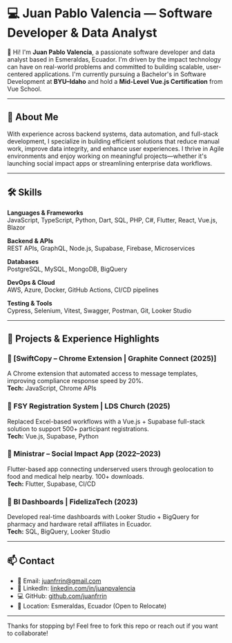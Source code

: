 # 💻 Juan Pablo Valencia — Software Developer & Data Analyst

👋 Hi! I'm **Juan Pablo Valencia**, a passionate software developer and data analyst based in Esmeraldas, Ecuador. I'm driven by the impact technology can have on real-world problems and committed to building scalable, user-centered applications. I'm currently pursuing a Bachelor's in Software Development at **BYU–Idaho** and hold a **Mid-Level Vue.js Certification** from Vue School.

---

## 🚀 About Me

With experience across backend systems, data automation, and full-stack development, I specialize in building efficient solutions that reduce manual work, improve data integrity, and enhance user experiences. I thrive in Agile environments and enjoy working on meaningful projects—whether it's launching social impact apps or streamlining enterprise data workflows.

---

## 🛠️ Skills

**Languages & Frameworks**  
JavaScript, TypeScript, Python, Dart, SQL, PHP, C#, Flutter, React, Vue.js, Blazor

**Backend & APIs**  
REST APIs, GraphQL, Node.js, Supabase, Firebase, Microservices

**Databases**  
PostgreSQL, MySQL, MongoDB, BigQuery

**DevOps & Cloud**  
AWS, Azure, Docker, GitHub Actions, CI/CD pipelines

**Testing & Tools**  
Cypress, Selenium, Vitest, Swagger, Postman, Git, Looker Studio

---

## 🧠 Projects & Experience Highlights

### 🔹 [SwiftCopy – Chrome Extension | Graphite Connect (2025)]  
A Chrome extension that automated access to message templates, improving compliance response speed by 20%.  
**Tech:** JavaScript, Chrome APIs

### 🔹 FSY Registration System | LDS Church (2025)  
Replaced Excel-based workflows with a Vue.js + Supabase full-stack solution to support 500+ participant registrations.  
**Tech:** Vue.js, Supabase, Python

### 🔹 Ministrar – Social Impact App (2022–2023)  
Flutter-based app connecting underserved users through geolocation to food and medical help nearby. 100+ downloads.  
**Tech:** Flutter, Supabase, CI/CD

### 🔹 BI Dashboards | FidelizaTech (2023)  
Developed real-time dashboards with Looker Studio + BigQuery for pharmacy and hardware retail affiliates in Ecuador.  
**Tech:** SQL, BigQuery, Looker Studio

---

## 📫 Contact

- 📧 Email: [juanfrrin@gmail.com](mailto:juanfrrin@gmail.com)  
- 🔗 LinkedIn: [linkedin.com/in/juanpvalencia](https://www.linkedin.com/in/juanpvalencia)  
- 💻 GitHub: [github.com/juanfrrin](https://github.com/juanfrrin)  
- 📍 Location: Esmeraldas, Ecuador (Open to Relocate)

---

Thanks for stopping by! Feel free to fork this repo or reach out if you want to collaborate!
